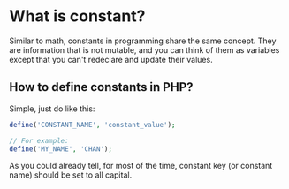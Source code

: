 # What is constant?

Similar to math, constants in programming share the same concept. They are information that is not mutable, and you can think of them as variables except that you can't redeclare and update their values.

## How to define constants in PHP?

Simple, just do like this:

```PHP
define('CONSTANT_NAME', 'constant_value');

// For example:
define('MY_NAME', 'CHAN');
```

As you could already tell, for most of the time, constant key (or constant name) should be set to all capital.